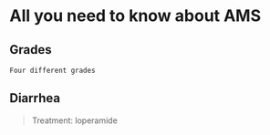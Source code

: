 # All you need to know about AMS


## Grades

    Four different grades





## Diarrhea
> Treatment: loperamide